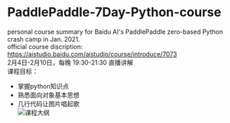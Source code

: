 # PaddlePaddle-7Day-Python-course
personal course summary for Baidu AI's PaddlePaddle zero-based Python crash camp  in Jan. 2021.  
official course discription: https://aistudio.baidu.com/aistudio/course/introduce/7073  
2月4日-2月10日，每晚 19:30-21:30 直播讲解  
课程目标：
  * 掌握python知识点  
  * 熟悉面向对象基本思想  
  * 几行代码让图片唱起歌  
  ![课程大纲](https://ai-studio-static-online.cdn.bcebos.com/ab909c9ae59743a6b6974847804e35905acd8c0e5e8645d7847abadd53f7acdc)
